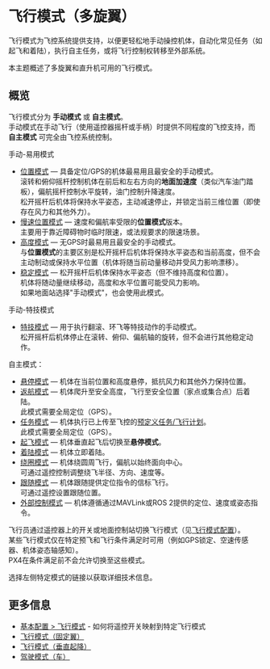 # 飞行模式（多旋翼）

飞行模式为飞控系统提供支持，以便更轻松地手动操控机体，自动化常见任务（如起飞和着陆），执行自主任务，或将飞行控制权转移至外部系统。

本主题概述了多旋翼和直升机可用的飞行模式。

## 概览

飞行模式分为 **手动模式** 或 **自主模式**。  
手动模式在手动飞行（使用遥控器摇杆或手柄）时提供不同程度的飞控支持，而 **自主模式** 可完全由飞控系统控制。

手动-易用模式

- [位置模式](../flight_modes_mc/position.md) — 具备定位/GPS的机体最易用且最安全的手动模式。  
  滚转和俯仰摇杆控制机体在前后和左右方向的**地面加速度**（类似汽车油门踏板），偏航摇杆控制水平旋转，油门控制升降速度。  
  松开摇杆后机体将保持水平姿态，主动减速停止，并锁定当前三维位置（即使存在风力和其他外力）。
- [慢速位置模式](../flight_modes_mc/position_slow.md) — 速度和偏航率受限的**位置模式**版本。  
  主要用于靠近障碍物时临时限速，或法规要求的限速场景。
- [高度模式](../flight_modes_mc/altitude.md) — 无GPS时最易用且最安全的手动模式。  
  与**位置模式**的主要区别是松开摇杆后机体将保持水平姿态和当前高度，但不会主动制动或保持水平位置（机体将随当前动量移动并受风力影响漂移）。
- [稳定模式](../flight_modes_mc/manual_stabilized.md) — 松开摇杆后机体保持水平姿态（但不维持高度和位置）。  
  机体将随动量继续移动，高度和水平位置可能受风力影响。  
  如果地面站选择"手动模式"，也会使用此模式。

手动-特技模式

- [特技模式](../flight_modes_mc/acro.md) — 用于执行翻滚、环飞等特技动作的手动模式。  
  松开摇杆后机体停止在滚转、俯仰、偏航轴的旋转，但不会进行其他稳定动作。

自主模式：

- [悬停模式](../flight_modes_mc/hold.md) — 机体在当前位置和高度悬停，抵抗风力和其他外力保持位置。
- [返航模式](../flight_modes_mc/return.md) — 机体爬升至安全高度，飞行至安全位置（家点或集合点）后着陆。  
  此模式需要全局定位（GPS）。
- [任务模式](../flight_modes_mc/mission.md) — 机体执行已上传至飞控的[预定义任务/飞行计划](../flying/missions.md)。  
  此模式需要全局定位（GPS）。
- [起飞模式](../flight_modes_mc/takeoff.md) — 机体垂直起飞后切换至**悬停模式**。
- [着陆模式](../flight_modes_mc/land.md) — 机体立即着陆。
- [绕圈模式](../flight_modes_mc/orbit.md) — 机体绕圆周飞行，偏航以始终面向中心。  
  可通过遥控控制调整绕飞半径、方向、速度等。
- [跟随模式](../flight_modes_mc/follow_me.md) — 机体跟随提供定位指令的信标飞行。  
  可通过遥控设置跟随位置。
- [外部控制模式](../flight_modes_mc/offboard.md) — 机体遵循通过MAVLink或ROS 2提供的定位、速度或姿态指令。

飞行员通过遥控器上的开关或地面控制站切换飞行模式（见[飞行模式配置](../config/flight_mode.md)）。  
某些飞行模式仅在特定预飞和飞行条件满足时可用（例如GPS锁定、空速传感器、机体姿态轴感知）。  
PX4在条件满足前不会允许切换至这些模式。

选择左侧特定模式的链接以获取详细技术信息。

## 更多信息

- [基本配置 > 飞行模式](../config/flight_mode.md) - 如何将遥控开关映射到特定飞行模式
- [飞行模式（固定翼）](../flight_modes_fw/index.md)
- [飞行模式（垂直起降）](../flight_modes_vtol/index.md)
- [驾驶模式（车）](../flight_modes_rover/index.md)